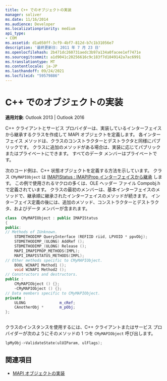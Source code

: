 ```yaml
---
title: C++ でのオブジェクトの実装
manager: soliver
ms.date: 11/16/2014
ms.audience: Developer
ms.localizationpriority: medium
api_type:
- COM
ms.assetid: d1a050ff-3cf9-4bf7-812d-b7c1b31056e7
description: '最終更新日: 2011 年 7 月 23 日'
ms.openlocfilehash: 2b471dc260731aedc3b97a134a0facee1ef7471e
ms.sourcegitcommit: a1d9041c20256616c9c183f7d1049142a7ac6991
ms.translationtype: MT
ms.contentlocale: ja-JP
ms.lasthandoff: 09/24/2021
ms.locfileid: "59579886"
---
```

# <a name="implementing-objects-in-c"></a>C++ でのオブジェクトの実装

**適用対象**: Outlook 2013 | Outlook 2016 
  
C++ クライアントとサービス プロバイダーは、実装しているインターフェイスから継承するクラスを作成して MAPI オブジェクトを定義します。 各インターフェイス メソッドは、クラスのコンストラクターとデストラクタと同様にパブリックです。 クラスに追加のメソッドがある場合は、実装に応じてパブリックまたはプライベートにできます。 すべてのデータ メンバーはプライベートです。 
  
次のコード例は、C++ 状態オブジェクトを定義する方法を示しています。 クラス  `CMyMAPIObject` は [IMAPIStatus : IMAPIProp インターフェイスから継承](imapistatusimapiprop.md) します。 この例で使用されるマクロの多くは、OLE ヘッダー ファイル Compobj.h で定義されています。 クラスの最初のメンバーは、基本インターフェイスのメソッドで、継承順に継承されたインターフェイスのメソッドが続きます。 インターフェイス定義の後には、追加のメソッド、コンストラクターとデストラクタ、およびデータ メンバーが含まれます。 
  
```cpp
class  CMyMAPIObject : public IMAPIStatus
{
public:
// Methods of IUnknown.
    STDMETHODIMP QueryInterface (REFIID riid, LPVOID * ppvObj);
    STDMETHODIMP_(ULONG) AddRef ();
    STDMETHODIMP_(ULONG) Release ();
    MAPI_IMAPIPROP_METHODS(IMPL);
    MAPI_IMAPISTATUS_METHODS(IMPL);
// Other methods specific to CMyMAPIObject.
    BOOL WINAPI Method1 ();
    void WINAPI Method2 ();
// Constructors and destructors.
public :
    CMyMAPIObject () {};
    ~CMyMAPIObject () {};
// Data members specific to CMyMAPIObject.
private :
    ULONG               m_cRef;
    CAnotherObj *       m_pObj;
};
 
```

クラスのインスタンスを使用するには、C++ クライアントまたはサービス プロバイダーが次のようにそのメソッドの 1 つを  `CMyMAPIObject` 呼び出します。 
  
```cpp
lpMyObj->ValidateState(ulUIParam, ulFlags);

```

## <a name="see-also"></a>関連項目

- [MAPI オブジェクトの実装](implementing-mapi-objects.md)

